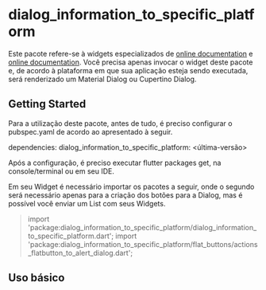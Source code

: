 # dialog_information_to_specific_platform

Este pacote refere-se à widgets especializados de [online documentation](https://api.flutter.dev/flutter/material/AlertDialog-class.html) e [online documentation](https://api.flutter.dev/flutter/cupertino/CupertinoAlertDialog-class.html). Você precisa apenas invocar o widget deste pacote e, de acordo à plataforma em que sua aplicação esteja sendo executada, será renderizado um Material Dialog ou Cupertino Dialog.

## Getting Started

Para a utilização deste pacote, antes de tudo, é preciso configurar o pubspec.yaml de acordo ao apresentado à seguir.

dependencies:
  dialog_information_to_specific_platform: <última-versão>

Após a configuração, é preciso executar flutter packages get, na console/terminal ou em seu IDE.

Em seu Widget é necessário importar os pacotes a seguir, onde o segundo será necessário apenas para a criação dos botões para a Dialog, mas é possível você enviar um List com seus Widgets.

>import 'package:dialog_information_to_specific_platform/dialog_information_to_specific_platform.dart';
>import 'package:dialog_information_to_specific_platform/flat_buttons/actions_flatbutton_to_alert_dialog.dart';


## Uso básico


